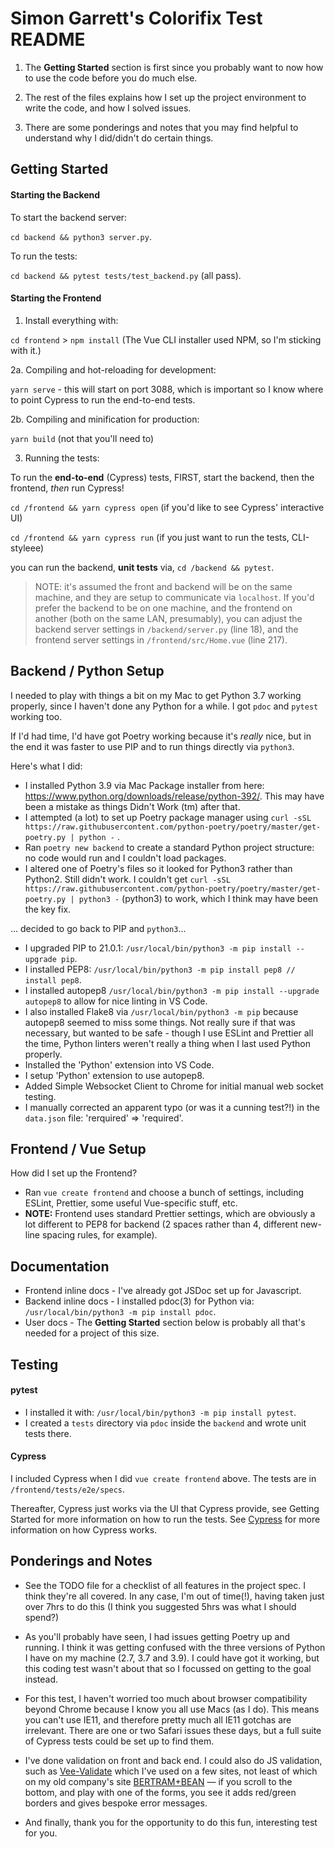 # Simon Garrett's Colorifix Test README

1. The **Getting Started** section is first since you probably want to now how to use the code before you do much else.

2. The rest of the files explains how I set up the project environment to write the code, and how I solved issues.

3. There are some ponderings and notes that you may find helpful to understand why I did/didn't do certain things.

## Getting Started

#### Starting the Backend

To start the backend server:

`cd backend && python3 server.py`.

To run the tests:

`cd backend && pytest tests/test_backend.py` (all pass).

#### Starting the Frontend

1. Install everything with:

`cd frontend` > `npm install` (The Vue CLI installer used NPM, so I'm sticking with it.)

2a. Compiling and hot-reloading for development:

`yarn serve` - this will start on port 3088, which is important so I know where to point Cypress to run the end-to-end
tests.

2b. Compiling and minification for production:

`yarn build` (not that you'll need to)

3. Running the tests:

To run the **end-to-end** (Cypress) tests, FIRST, start the backend, then the frontend, _then_ run Cypress!

`cd /frontend && yarn cypress open` (if you'd like to see Cypress' interactive UI)

`cd /frontend && yarn cypress run` (if you just want to run the tests, CLI-styleee)

you can run the backend, **unit tests** via, `cd /backend && pytest`.

> NOTE: it's assumed the front and backend will be on the same machine, and they are setup to communicate via
> `localhost`. If you'd prefer the backend to be on one machine, and the frontend on another (both on the same LAN,
> presumably), you can adjust the backend server settings in `/backend/server.py` (line 18), and the frontend server
> settings in `/frontend/src/Home.vue` (line 217).

## Backend / Python Setup

I needed to play with things a bit on my Mac to get Python 3.7 working properly, since I haven't done any Python for a
while. I got `pdoc` and `pytest` working too.

If I'd had time, I'd have got Poetry working because it's _really_ nice, but in the end it was faster to use PIP and to
run things directly via `python3`.

Here's what I did:

- I installed Python 3.9 via Mac Package installer from here: https://www.python.org/downloads/release/python-392/. This
  may have been a mistake as things Didn't Work (tm) after that.
- I attempted (a lot) to set up Poetry package manager using
  `curl -sSL https://raw.githubusercontent.com/python-poetry/poetry/master/get-poetry.py | python -` .
- Ran `poetry new backend` to create a standard Python project structure: no code would run and I couldn't load
  packages.
- I altered one of Poetry's files so it looked for Python3 rather than Python2. Still didn't work. I couldn't get
  `curl -sSL https://raw.githubusercontent.com/python-poetry/poetry/master/get-poetry.py | python3 -` (python3) to work,
  which I think may have been the key fix.

... decided to go back to PIP and `python3`...

- I upgraded PIP to 21.0.1: `/usr/local/bin/python3 -m pip install --upgrade pip`.
- I installed PEP8: `/usr/local/bin/python3 -m pip install pep8 // install pep8`.
- I installed autopep8 `/usr/local/bin/python3 -m pip install --upgrade autopep8` to allow for nice linting in VS Code.
- I also installed Flake8 via `/usr/local/bin/python3 -m pip` because autopep8 seemed to miss some things. Not really
  sure if that was necessary, but wanted to be safe - though I use ESLint and Prettier all the time, Python linters
  weren't really a thing when I last used Python properly.
- Installed the 'Python' extension into VS Code.
- I setup 'Python' extension to use autopep8.
- Added Simple Websocket Client to Chrome for initial manual web socket testing.
- I manually corrected an apparent typo (or was it a cunning test?!) in the `data.json` file: 'rerquired' => 'required'.

## Frontend / Vue Setup

How did I set up the Frontend?

- Ran `vue create frontend` and choose a bunch of settings, including ESLint, Prettier, some useful Vue-specific stuff,
  etc.
- **NOTE:** Frontend uses standard Prettier settings, which are obviously a lot different to PEP8 for backend (2 spaces
  rather than 4, different new-line spacing rules, for example).

## Documentation

- Frontend inline docs - I've already got JSDoc set up for Javascript.
- Backend inline docs - I installed pdoc(3) for Python via: `/usr/local/bin/python3 -m pip install pdoc`.
- User docs - The **Getting Started** section below is probably all that's needed for a project of this size.

## Testing

#### pytest

- I installed it with: `/usr/local/bin/python3 -m pip install pytest`.
- I created a `tests` directory via `pdoc` inside the `backend` and wrote unit tests there.

#### Cypress

I included Cypress when I did `vue create frontend` above. The tests are in `/frontend/tests/e2e/specs`.

Thereafter, Cypress just works via the UI that Cypress provide, see Getting Started for more information on how to run
the tests. See [Cypress](https://www.cypress.io/) for more information on how Cypress works.

## Ponderings and Notes

- See the TODO file for a checklist of all features in the project spec. I think they're all covered. In any case, I'm
  out of time(!), having taken just over 7hrs to do this (I think you suggested 5hrs was what I should spend?)

- As you'll probably have seen, I had issues getting Poetry up and running. I think it was getting confused with the
  three versions of Python I have on my machine (2.7, 3.7 and 3.9). I could have got it working, but this coding test
  wasn't about that so I focussed on getting to the goal instead.

- For this test, I haven't worried too much about browser compatibility beyond Chrome because I know you all use Macs
  (as I do). This means you can't use IE11, and therefore pretty much all IE11 gotchas are irrelevant. There are one or
  two Safari issues these days, but a full suite of Cypress tests could be set up to find them.

- I've done validation on front and back end. I could also do JS validation, such as
  [Vee-Validate](https://vee-validate.logaretm.com/v4/) which I've used on a few sites, not least of which on my old
  company's site [BERTRAM+BEAN](https://bertramandbean.com) &mdash; if you scroll to the bottom, and play with one of
  the forms, you see it adds red/green borders and gives bespoke error messages.

- And finally, thank you for the opportunity to do this fun, interesting test for you.
